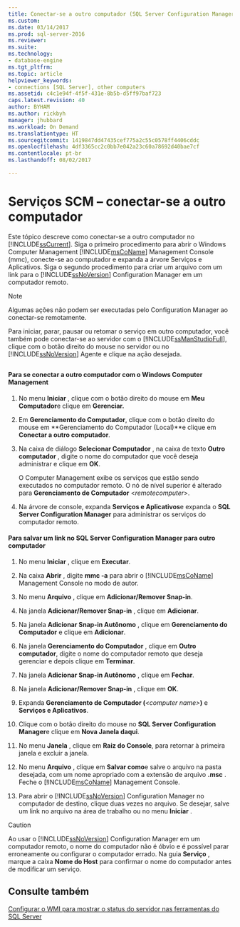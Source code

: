 ```yaml
---
title: Conectar-se a outro computador (SQL Server Configuration Manager) | Microsoft Docs
ms.custom: 
ms.date: 03/14/2017
ms.prod: sql-server-2016
ms.reviewer: 
ms.suite: 
ms.technology:
- database-engine
ms.tgt_pltfrm: 
ms.topic: article
helpviewer_keywords:
- connections [SQL Server], other computers
ms.assetid: c4c1e94f-4f5f-431e-8b5b-d5ff97baf723
caps.latest.revision: 40
author: BYHAM
ms.author: rickbyh
manager: jhubbard
ms.workload: On Demand
ms.translationtype: HT
ms.sourcegitcommit: 1419847dd47435cef775a2c55c0578ff4406cddc
ms.openlocfilehash: 4df3365cc2c0bb7e042a23c60a78692d40bae7cf
ms.contentlocale: pt-br
ms.lasthandoff: 08/02/2017

---
```

# <a name="scm-services---connect-to-another-computer"></a>Serviços SCM – conectar-se a outro computador
  Este tópico descreve como conectar-se a outro computador no [!INCLUDE[ssCurrent](../../includes/sscurrent-md.md)]. Siga o primeiro procedimento para abrir o Windows Computer Management [!INCLUDE[msCoName](../../includes/msconame-md.md)] Management Console (mmc), conecte-se ao computador e expanda a árvore Serviços e Aplicativos. Siga o segundo procedimento para criar um arquivo com um link para o [!INCLUDE[ssNoVersion](../../includes/ssnoversion-md.md)] Configuration Manager em um computador remoto.  
  
> [!NOTE]  
>  Algumas ações não podem ser executadas pelo Configuration Manager ao conectar-se remotamente.  
  
 Para iniciar, parar, pausar ou retomar o serviço em outro computador, você também pode conectar-se ao servidor com o [!INCLUDE[ssManStudioFull](../../includes/ssmanstudiofull-md.md)], clique com o botão direito do mouse no servidor ou no [!INCLUDE[ssNoVersion](../../includes/ssnoversion-md.md)] Agente e clique na ação desejada.  
  
##  <a name="SSMSProcedure"></a>  
  
#### <a name="to-connect-to-another-computer-with-windows-computer-management"></a>Para se conectar a outro computador com o Windows Computer Management  
  
1.  No menu **Iniciar** , clique com o botão direito do mouse em **Meu Computador**e clique em **Gerenciar.**  
  
2.  Em **Gerenciamento do Computador**, clique com o botão direito do mouse em **Gerenciamento do Computador (Local)**e clique em **Conectar a outro computador**.  
  
3.  Na caixa de diálogo **Selecionar Computador** , na caixa de texto **Outro computador** , digite o nome do computador que você deseja administrar e clique em **OK**.  
  
     O Computer Management exibe os serviços que estão sendo executados no computador remoto. O nó de nível superior é alterado para **Gerenciamento de Computador** \<*remotecomputer*>.  
  
4.  Na árvore de console, expanda **Serviços e Aplicativos**e expanda o **SQL Server Configuration Manager** para administrar os serviços do computador remoto.  
  
#### <a name="to-save-a-link-to-sql-server-configuration-manager-for-another-computer"></a>Para salvar um link no SQL Server Configuration Manager para outro computador  
  
1.  No menu **Iniciar** , clique em **Executar**.  
  
2.  Na caixa **Abrir** , digite **mmc -a** para abrir o [!INCLUDE[msCoName](../../includes/msconame-md.md)] Management Console no modo de autor.  
  
3.  No menu **Arquivo** , clique em **Adicionar/Remover Snap-in**.  
  
4.  Na janela **Adicionar/Remover Snap-in** , clique em **Adicionar**.  
  
5.  Na janela **Adicionar Snap-in Autônomo** , clique em **Gerenciamento do Computador** e clique em **Adicionar**.  
  
6.  Na janela **Gerenciamento do Computador** , clique em **Outro computador**, digite o nome do computador remoto que deseja gerenciar e depois clique em **Terminar**.  
  
7.  Na janela **Adicionar Snap-in Autônomo** , clique em **Fechar**.  
  
8.  Na janela **Adicionar/Remover Snap-in** , clique em **OK**.  
  
9. Expanda **Gerenciamento de Computador (***\<computer name>***)** e **Serviços e Aplicativos**.  
  
10. Clique com o botão direito do mouse no **SQL Server Configuration Manager**e clique em **Nova Janela daqui**.  
  
11. No menu **Janela** , clique em **Raiz do Console**, para retornar à primeira janela e excluir a janela.  
  
12. No menu **Arquivo** , clique em **Salvar como**e salve o arquivo na pasta desejada, com um nome apropriado com a extensão de arquivo **.msc** . Feche o [!INCLUDE[msCoName](../../includes/msconame-md.md)] Management Console.  
  
13. Para abrir o [!INCLUDE[ssNoVersion](../../includes/ssnoversion-md.md)] Configuration Manager no computador de destino, clique duas vezes no arquivo. Se desejar, salve um link no arquivo na área de trabalho ou no menu **Iniciar** .  
  
> [!CAUTION]  
>  Ao usar o [!INCLUDE[ssNoVersion](../../includes/ssnoversion-md.md)] Configuration Manager em um computador remoto, o nome do computador não é óbvio e é possível parar erroneamente ou configurar o computador errado. Na guia **Serviço** , marque a caixa **Nome do Host** para confirmar o nome do computador antes de modificar um serviço.  
  
## <a name="see-also"></a>Consulte também  
 [Configurar o WMI para mostrar o status do servidor nas ferramentas do SQL Server](http://msdn.microsoft.com/library/7e97197b-ed4d-40d1-9a52-9ab1d92401d7)  
  
  

